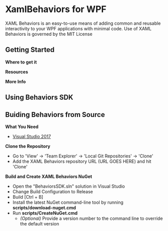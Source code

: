 # XamlBehaviors for WPF

XAML Behaviors is an easy-to-use means of adding common and reusable interactivity to your WPF applications with minimal code. Use of XAML Behaviors is governed by the MIT License

Getting Started
-------------------
**Where to get it**

**Resources**

**More Info**

Using Behaviors SDK
-------------------

Buiding Behaviors from Source
------------------------------
**What You Need**

 - [Visual Studio 2017](https://www.visualstudio.com/features/windows-apps-games-vs)

**Clone the Repository**

 - Go to 'View' -> 'Team Explorer' -> 'Local Git Repositories' -> 'Clone'
 - Add the XAML Behaviors repository URL (URL GOES HERE) and hit 'Clone'

**Build and Create XAML Behaviors NuGet**
 - Open the "BehaviorsSDK.sln" solution in Visual Studio
 - Change Build Configuration to Release
 - Build [Ctrl + B]
 - Install the latest NuGet command-line tool by running **scripts/download-nuget.cmd**
 - Run **scripts/CreateNuGet.cmd** 
   - *(Optional)* Provide a version number to the command line to override the default version 	